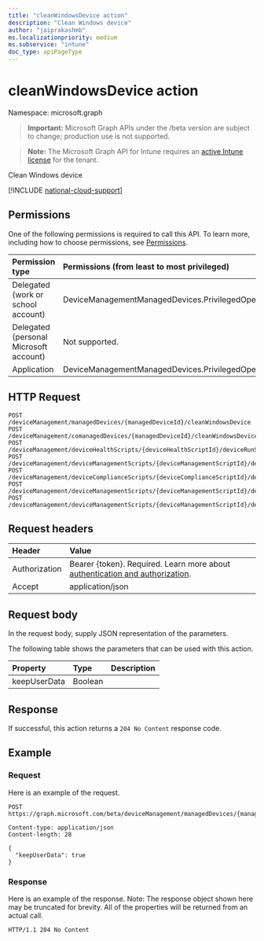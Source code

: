 ```yaml
---
title: "cleanWindowsDevice action"
description: "Clean Windows device"
author: "jaiprakashmb"
ms.localizationpriority: medium
ms.subservice: "intune"
doc_type: apiPageType
---
```


# cleanWindowsDevice action

Namespace: microsoft.graph

> **Important:** Microsoft Graph APIs under the /beta version are subject to change; production use is not supported.

> **Note:** The Microsoft Graph API for Intune requires an [active Intune license](https://go.microsoft.com/fwlink/?linkid=839381) for the tenant.

Clean Windows device

[!INCLUDE [national-cloud-support](../../includes/all-clouds.md)]

## Permissions
One of the following permissions is required to call this API. To learn more, including how to choose permissions, see [Permissions](/graph/permissions-reference).

|Permission type|Permissions (from least to most privileged)|
|:---|:---|
|Delegated (work or school account)|DeviceManagementManagedDevices.PrivilegedOperations.All|
|Delegated (personal Microsoft account)|Not supported.|
|Application|DeviceManagementManagedDevices.PrivilegedOperations.All|

## HTTP Request
<!-- {
  "blockType": "ignored"
}
-->
``` http
POST /deviceManagement/managedDevices/{managedDeviceId}/cleanWindowsDevice
POST /deviceManagement/comanagedDevices/{managedDeviceId}/cleanWindowsDevice
POST /deviceManagement/deviceHealthScripts/{deviceHealthScriptId}/deviceRunStates/{deviceHealthScriptDeviceStateId}/managedDevice/cleanWindowsDevice
POST /deviceManagement/deviceManagementScripts/{deviceManagementScriptId}/deviceRunStates/{deviceManagementScriptDeviceStateId}/managedDevice/cleanWindowsDevice
POST /deviceManagement/deviceComplianceScripts/{deviceComplianceScriptId}/deviceRunStates/{deviceComplianceScriptDeviceStateId}/managedDevice/cleanWindowsDevice
POST /deviceManagement/deviceManagementScripts/{deviceManagementScriptId}/deviceRunStates/{deviceManagementScriptDeviceStateId}/managedDevice/users/{userId}/managedDevices/{managedDeviceId}/cleanWindowsDevice
POST /deviceManagement/deviceManagementScripts/{deviceManagementScriptId}/deviceRunStates/{deviceManagementScriptDeviceStateId}/managedDevice/detectedApps/{detectedAppId}/managedDevices/{managedDeviceId}/cleanWindowsDevice
```

## Request headers
|Header|Value|
|:---|:---|
|Authorization|Bearer {token}. Required. Learn more about [authentication and authorization](/graph/auth/auth-concepts).|
|Accept|application/json|

## Request body
In the request body, supply JSON representation of the parameters.

The following table shows the parameters that can be used with this action.

|Property|Type|Description|
|:---|:---|:---|
|keepUserData|Boolean||



## Response
If successful, this action returns a `204 No Content` response code.

## Example

### Request
Here is an example of the request.
``` http
POST https://graph.microsoft.com/beta/deviceManagement/managedDevices/{managedDeviceId}/cleanWindowsDevice

Content-type: application/json
Content-length: 28

{
  "keepUserData": true
}
```

### Response
Here is an example of the response. Note: The response object shown here may be truncated for brevity. All of the properties will be returned from an actual call.
``` http
HTTP/1.1 204 No Content
```
